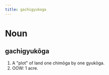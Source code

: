 ```yaml
---
title: gachigyukoga
---
```


# Noun

## gachigyukōga

1. A "plot" of land one chimōga by one gyukōga.
2. OOW: 1 acre.
